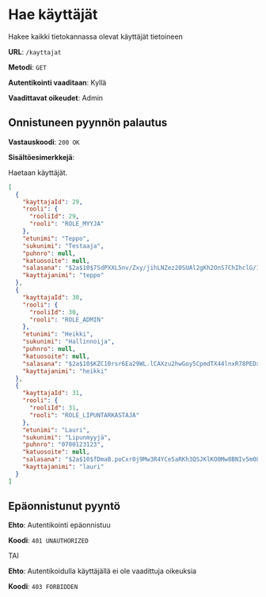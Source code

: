 # Hae käyttäjät

Hakee kaikki tietokannassa olevat käyttäjät tietoineen

**URL**: `/kayttajat`

**Metodi**: `GET`

**Autentikointi vaaditaan**: Kyllä

**Vaadittavat oikeudet**: Admin

## Onnistuneen pyynnön palautus

**Vastauskoodi**: `200 OK`

**Sisältöesimerkkejä**:

Haetaan käyttäjät.

```json
[
  {
    "kayttajaId": 29,
    "rooli": {
      "rooliId": 29,
      "rooli": "ROLE_MYYJA"
    },
    "etunimi": "Teppo",
    "sukunimi": "Testaaja",
    "puhnro": null,
    "katuosoite": null,
    "salasana": "$2a$10$7SdPXXL5nv/Zxy/jihLNZez20SUAl2gKh2OnS7ChIhclG/1aNAUPq",
    "kayttajanimi": "teppo"
  },
  {
    "kayttajaId": 30,
    "rooli": {
      "rooliId": 30,
      "rooli": "ROLE_ADMIN"
    },
    "etunimi": "Heikki",
    "sukunimi": "Hallinnoija",
    "puhnro": null,
    "katuosoite": null,
    "salasana": "$2a$10$KZC10rsr6Ea29WL.lCAXzu2hwGoy5CpmdTX44lnxR78PEDx236ytO",
    "kayttajanimi": "heikki"
  },
  {
    "kayttajaId": 31,
    "rooli": {
      "rooliId": 31,
      "rooli": "ROLE_LIPUNTARKASTAJA"
    },
    "etunimi": "Lauri",
    "sukunimi": "Lipunmyyjä",
    "puhnro": "0700123123",
    "katuosoite": null,
    "salasana": "$2a$10$fDmaB.poCxr0j9Mw3R4YCe5aRKh3QSJKlKO0Mw8BNIv5m084zgmL2",
    "kayttajanimi": "lauri"
  }
]
```

## Epäonnistunut pyyntö

**Ehto**: Autentikointi epäonnistuu

**Koodi**: `401 UNAUTHORIZED`

TAI

**Ehto**: Autentikoidulla käyttäjällä ei ole vaadittuja oikeuksia

**Koodi**: `403 FORBIDDEN`
